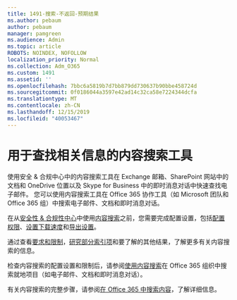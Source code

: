 ```yaml
---
title: 1491-搜索-不返回-预期结果
ms.author: pebaum
author: pebaum
manager: pamgreen
ms.audience: Admin
ms.topic: article
ROBOTS: NOINDEX, NOFOLLOW
localization_priority: Normal
ms.collection: Adm_O365
ms.custom: 1491
ms.assetid: ''
ms.openlocfilehash: 7bbc6a5819b7d7bb879dd730637b90bbe458724d
ms.sourcegitcommit: 0f0186044a3597e42ad14c32ca58e7224344dcfa
ms.translationtype: MT
ms.contentlocale: zh-CN
ms.lasthandoff: 12/15/2019
ms.locfileid: "40053467"
---
```

# <a name="content-search-tool-to-find-relevant-info"></a>用于查找相关信息的内容搜索工具

使用安全 & 合规中心中的内容搜索工具在 Exchange 邮箱、SharePoint 网站中的文档和 OneDrive 位置以及 Skype for Business 中的即时消息对话中快速查找电子邮件。 您可以使用内容搜索工具在 Office 365 协作工具（如 Microsoft 团队和 Office 365 组）中搜索电子邮件、文档和即时消息对话。


在从[安全性 & 合规性中心](https://sip.protection.office.com/homepage)中使用[内容搜索](https://sip.protection.office.com/contentsearchbeta?ContentOnly=1)之前，您需要完成配置设置，包括[配置权限](https://docs.microsoft.com/office365/securitycompliance/permissions-filtering-for-content-search)、[设置下载速度](https://docs.microsoft.com/office365/securitycompliance/increase-download-speeds-when-exporting-ediscovery-results)和[导出设置](https://docs.microsoft.com/office365/securitycompliance/disable-reports-when-you-export-content-search-results)。

通过查看[要求和限制](https://docs.microsoft.com/office365/securitycompliance/limits-for-content-search)，[研究部分索引项](https://docs.microsoft.com/office365/securitycompliance/investigating-partially-indexed-items-in-ediscovery)和要了解的其他结果，了解更多有关内容搜索的信息。

检查内容搜索的配置设置和限制后，请参阅[使用内容搜索</a>在 Office 365 组织中搜索就地项目（如电子邮件、文档和即时消息对话](https://docs.microsoft.com/office365/securitycompliance/content-search)）。

有关内容搜索的完整步骤，请参阅[在 Office 365 中搜索内容](https://docs.microsoft.com/office365/securitycompliance/search-for-content)，了解详细信息。
